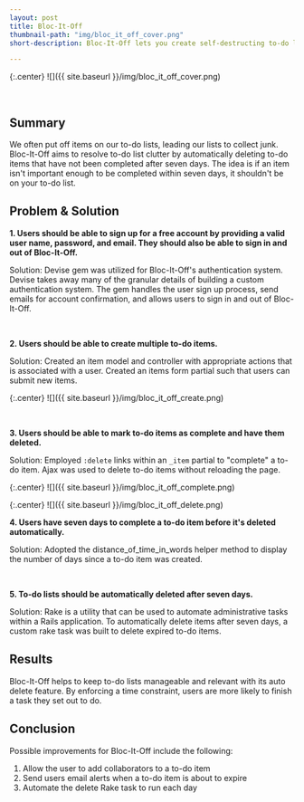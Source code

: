 ```yaml
---
layout: post
title: Bloc-It-Off
thumbnail-path: "img/bloc_it_off_cover.png"
short-description: Bloc-It-Off lets you create self-destructing to-do lists.

---
```


{:.center}
![]({{ site.baseurl }}/img/bloc_it_off_cover.png)

<br>

## Summary

We often put off items on our to-do lists, leading our lists to collect junk. Bloc-It-Off aims to resolve to-do list clutter by automatically deleting to-do items that have not been completed after seven days. The idea is if an item isn't important enough to be completed within seven days, it shouldn't be on your to-do list.


## Problem & Solution

**1. Users should be able to sign up for a free account by providing a valid user name, password, and email. They should also be able to sign in and out of Bloc-It-Off.**

Solution: Devise gem was utilized for Bloc-It-Off's authentication system. Devise takes away many of the granular details of building a custom authentication system. The gem handles the user sign up process, send emails for account confirmation, and allows users to sign in and out of Bloc-It-Off.


<br>

**2. Users should be able to create multiple to-do items.**

Solution: Created an item model and controller with appropriate actions that is associated with a user. Created an items form partial such that users can submit new items.

{:.center}
![]({{ site.baseurl }}/img/bloc_it_off_create.png)

<br>

**3. Users should be able to mark to-do items as complete and have them deleted.**

Solution: Employed `:delete` links within an `_item` partial to "complete" a to-do item. Ajax was used to delete to-do items without reloading the page.

{:.center}
![]({{ site.baseurl }}/img/bloc_it_off_complete.png)


{:.center}
![]({{ site.baseurl }}/img/bloc_it_off_delete.png)


**4. Users have seven days to complete a to-do item before it's deleted automatically.** 

Solution: Adopted the distance_of_time_in_words helper method to display the number of days since a to-do item was created.


<br>

**5. To-do lists should be automatically deleted after seven days.** 

Solution: Rake is a utility that can be used to automate administrative tasks within a Rails application. To automatically delete items after seven days, a custom rake task was built to delete expired to-do items. 


## Results 

Bloc-It-Off helps to keep to-do lists manageable and relevant with its auto delete feature. By enforcing a time constraint, users are more likely to finish a task they set out to do. 


## Conclusion

Possible improvements for Bloc-It-Off include the following:

 1. Allow the user to add collaborators to a to-do item
 2. Send users email alerts when a to-do item is about to expire
 3. Automate the delete Rake task to run each day


